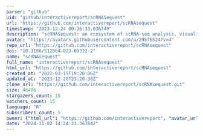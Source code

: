 ```yaml
---
parser: "github"
uid: "github/interactivereport/scRNASequest"
url: "https://github.com/interactivereport/scRNAsequest"
timestamp: "2023-12-24 00:36:33.036749"
description: "scRNASequest: an ecosystem of scRNA-seq analysis, visualization and publishing"
avatar: "https://avatars.githubusercontent.com/u/29576524?v=4"
repo_url: "https://github.com/interactivereport/scRNAsequest"
doi: "10.1186/S12864-023-09332-2"
name: "scRNAsequest"
full_name: "interactivereport/scRNAsequest"
html_url: "https://github.com/interactivereport/scRNAsequest"
created_at: "2022-03-15T19:20:06Z"
updated_at: "2023-12-20T23:20:38Z"
clone_url: "https://github.com/interactivereport/scRNAsequest.git"
size: 46486
stargazers_count: 15
watchers_count: 15
language: "R"
subscribers_count: 5
owner: {"html_url": "https://github.com/interactivereport", "avatar_url": "https://avatars.githubusercontent.com/u/29576524?v=4", "login": "interactivereport", "type": "User"}
date: "2024-11-02 14:24:21.367842"
---
```

